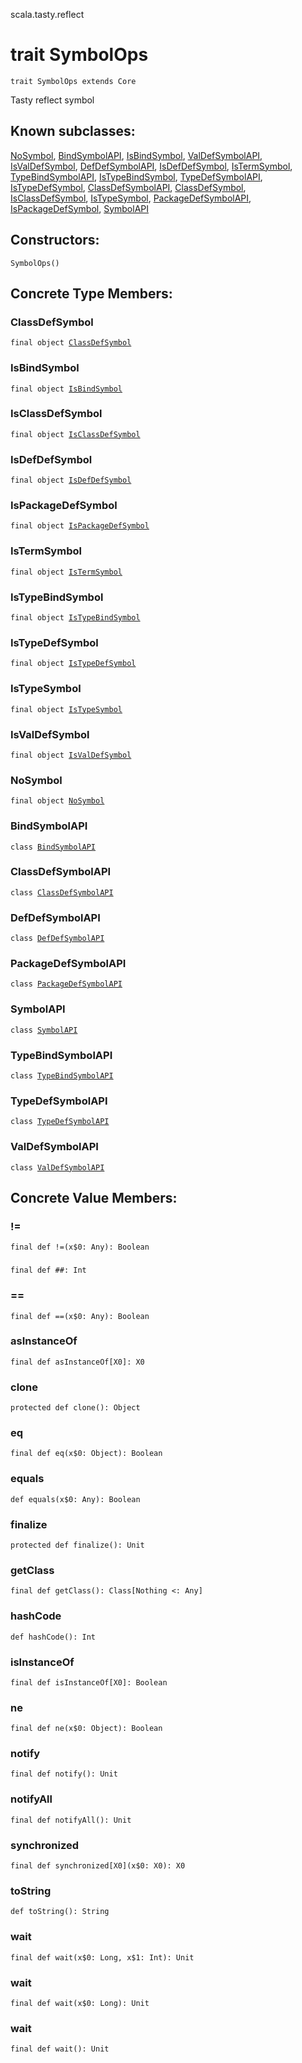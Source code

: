 scala.tasty.reflect
# trait SymbolOps

<pre><code class="language-scala" >trait SymbolOps extends Core</pre></code>
Tasty reflect symbol

## Known subclasses:
<a href="./SymbolOps/NoSymbol$.md">NoSymbol</a>, <a href="./SymbolOps/BindSymbolAPI.md">BindSymbolAPI</a>, <a href="./SymbolOps/IsBindSymbol$.md">IsBindSymbol</a>, <a href="./SymbolOps/ValDefSymbolAPI.md">ValDefSymbolAPI</a>, <a href="./SymbolOps/IsValDefSymbol$.md">IsValDefSymbol</a>, <a href="./SymbolOps/DefDefSymbolAPI.md">DefDefSymbolAPI</a>, <a href="./SymbolOps/IsDefDefSymbol$.md">IsDefDefSymbol</a>, <a href="./SymbolOps/IsTermSymbol$.md">IsTermSymbol</a>, <a href="./SymbolOps/TypeBindSymbolAPI.md">TypeBindSymbolAPI</a>, <a href="./SymbolOps/IsTypeBindSymbol$.md">IsTypeBindSymbol</a>, <a href="./SymbolOps/TypeDefSymbolAPI.md">TypeDefSymbolAPI</a>, <a href="./SymbolOps/IsTypeDefSymbol$.md">IsTypeDefSymbol</a>, <a href="./SymbolOps/ClassDefSymbolAPI.md">ClassDefSymbolAPI</a>, <a href="./SymbolOps/ClassDefSymbol$.md">ClassDefSymbol</a>, <a href="./SymbolOps/IsClassDefSymbol$.md">IsClassDefSymbol</a>, <a href="./SymbolOps/IsTypeSymbol$.md">IsTypeSymbol</a>, <a href="./SymbolOps/PackageDefSymbolAPI.md">PackageDefSymbolAPI</a>, <a href="./SymbolOps/IsPackageDefSymbol$.md">IsPackageDefSymbol</a>, <a href="./SymbolOps/SymbolAPI.md">SymbolAPI</a>
## Constructors:
<pre><code class="language-scala" >SymbolOps()</pre></code>

## Concrete Type Members:
### ClassDefSymbol
<pre><code class="language-scala" >final object <a href="./SymbolOps/ClassDefSymbol$.md">ClassDefSymbol</a></pre></code>
### IsBindSymbol
<pre><code class="language-scala" >final object <a href="./SymbolOps/IsBindSymbol$.md">IsBindSymbol</a></pre></code>
### IsClassDefSymbol
<pre><code class="language-scala" >final object <a href="./SymbolOps/IsClassDefSymbol$.md">IsClassDefSymbol</a></pre></code>
### IsDefDefSymbol
<pre><code class="language-scala" >final object <a href="./SymbolOps/IsDefDefSymbol$.md">IsDefDefSymbol</a></pre></code>
### IsPackageDefSymbol
<pre><code class="language-scala" >final object <a href="./SymbolOps/IsPackageDefSymbol$.md">IsPackageDefSymbol</a></pre></code>
### IsTermSymbol
<pre><code class="language-scala" >final object <a href="./SymbolOps/IsTermSymbol$.md">IsTermSymbol</a></pre></code>
### IsTypeBindSymbol
<pre><code class="language-scala" >final object <a href="./SymbolOps/IsTypeBindSymbol$.md">IsTypeBindSymbol</a></pre></code>
### IsTypeDefSymbol
<pre><code class="language-scala" >final object <a href="./SymbolOps/IsTypeDefSymbol$.md">IsTypeDefSymbol</a></pre></code>
### IsTypeSymbol
<pre><code class="language-scala" >final object <a href="./SymbolOps/IsTypeSymbol$.md">IsTypeSymbol</a></pre></code>
### IsValDefSymbol
<pre><code class="language-scala" >final object <a href="./SymbolOps/IsValDefSymbol$.md">IsValDefSymbol</a></pre></code>
### NoSymbol
<pre><code class="language-scala" >final object <a href="./SymbolOps/NoSymbol$.md">NoSymbol</a></pre></code>
### BindSymbolAPI
<pre><code class="language-scala" >class <a href="./SymbolOps/BindSymbolAPI.md">BindSymbolAPI</a></pre></code>
### ClassDefSymbolAPI
<pre><code class="language-scala" >class <a href="./SymbolOps/ClassDefSymbolAPI.md">ClassDefSymbolAPI</a></pre></code>
### DefDefSymbolAPI
<pre><code class="language-scala" >class <a href="./SymbolOps/DefDefSymbolAPI.md">DefDefSymbolAPI</a></pre></code>
### PackageDefSymbolAPI
<pre><code class="language-scala" >class <a href="./SymbolOps/PackageDefSymbolAPI.md">PackageDefSymbolAPI</a></pre></code>
### SymbolAPI
<pre><code class="language-scala" >class <a href="./SymbolOps/SymbolAPI.md">SymbolAPI</a></pre></code>
### TypeBindSymbolAPI
<pre><code class="language-scala" >class <a href="./SymbolOps/TypeBindSymbolAPI.md">TypeBindSymbolAPI</a></pre></code>
### TypeDefSymbolAPI
<pre><code class="language-scala" >class <a href="./SymbolOps/TypeDefSymbolAPI.md">TypeDefSymbolAPI</a></pre></code>
### ValDefSymbolAPI
<pre><code class="language-scala" >class <a href="./SymbolOps/ValDefSymbolAPI.md">ValDefSymbolAPI</a></pre></code>
## Concrete Value Members:
### !=
<pre><code class="language-scala" >final def !=(x$0: Any): Boolean</pre></code>

### ##
<pre><code class="language-scala" >final def ##: Int</pre></code>

### ==
<pre><code class="language-scala" >final def ==(x$0: Any): Boolean</pre></code>

### asInstanceOf
<pre><code class="language-scala" >final def asInstanceOf[X0]: X0</pre></code>

### clone
<pre><code class="language-scala" >protected def clone(): Object</pre></code>

### eq
<pre><code class="language-scala" >final def eq(x$0: Object): Boolean</pre></code>

### equals
<pre><code class="language-scala" >def equals(x$0: Any): Boolean</pre></code>

### finalize
<pre><code class="language-scala" >protected def finalize(): Unit</pre></code>

### getClass
<pre><code class="language-scala" >final def getClass(): Class[Nothing <: Any]</pre></code>

### hashCode
<pre><code class="language-scala" >def hashCode(): Int</pre></code>

### isInstanceOf
<pre><code class="language-scala" >final def isInstanceOf[X0]: Boolean</pre></code>

### ne
<pre><code class="language-scala" >final def ne(x$0: Object): Boolean</pre></code>

### notify
<pre><code class="language-scala" >final def notify(): Unit</pre></code>

### notifyAll
<pre><code class="language-scala" >final def notifyAll(): Unit</pre></code>

### synchronized
<pre><code class="language-scala" >final def synchronized[X0](x$0: X0): X0</pre></code>

### toString
<pre><code class="language-scala" >def toString(): String</pre></code>

### wait
<pre><code class="language-scala" >final def wait(x$0: Long, x$1: Int): Unit</pre></code>

### wait
<pre><code class="language-scala" >final def wait(x$0: Long): Unit</pre></code>

### wait
<pre><code class="language-scala" >final def wait(): Unit</pre></code>

